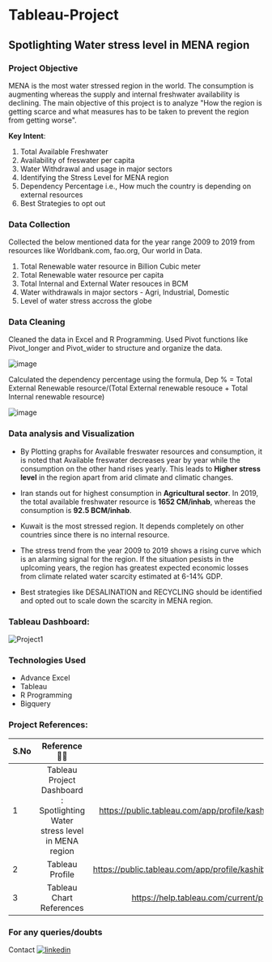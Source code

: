 # Tableau-Project
## Spotlighting Water stress level in MENA region

### Project Objective
MENA is the most water stressed region in the world. The consumption is augmenting whereas the supply and internal freshwater availability is declining. The main objective of this project is to analyze "How the region is getting scarce and what measures has to be taken to prevent the region from getting worse".

**Key Intent**:
1. Total Available Freshwater
2. Availability of freswater per capita
3. Water Withdrawal and usage in major sectors
4. Identifying the Stress Level for MENA region
5. Dependency Percentage i.e., How much the country is depending on external resources
6. Best Strategies to opt out

### Data Collection
Collected the below mentioned data for the year range 2009 to 2019 from resources like Worldbank.com, fao.org, Our world in Data.
1. Total Renewable water resource in Billion Cubic meter 
2. Total Renewable water resource per capita 
3. Total Internal and External Water resouces in BCM
4. Water withdrawals in major sectors - Agri, Industrial, Domestic
5. Level of water stress accross the globe

### Data Cleaning
Cleaned the data in Excel and R Programming. Used Pivot functions like Pivot_longer and Pivot_wider to structure and organize the data. 

![image](https://user-images.githubusercontent.com/125816681/220259226-7d75ba70-c141-48a7-a265-afaa55e6ce09.png)

Calculated the dependency percentage using the formula, Dep % = Total External Renewable resource/(Total External renewable resouce + Total Internal renewable resource)

![image](https://user-images.githubusercontent.com/125816681/220260321-cad12079-ad29-4598-80a6-cdd9597efa38.png)

### Data analysis and Visualization
* By Plotting graphs for Available freswater resources and consumption, it is noted that Available freswater decreases year by year while the consumption on the other hand rises yearly. This leads to **Higher stress level** in the region apart from arid climate and climatic changes.

* Iran stands out for highest consumption in **Agricultural sector**. In 2019, the total available freshwater resource is **1652 CM/inhab**, whereas the consumption is **92.5 BCM/inhab**.

* Kuwait is the most stressed region. It depends completely on other countries since there is no internal resource.

* The stress trend from the year 2009 to 2019 shows a rising curve which is an alarming signal for the region. If the situation pesists in the uplcoming years, the region has greatest expected economic losses from climate related water scarcity estimated at 6-14% GDP.

* Best strategies like DESALINATION and RECYCLING should be identified and opted out to scale down the scarcity in MENA region. 

### Tableau Dashboard:

![Project1](https://user-images.githubusercontent.com/125816681/220265131-69932931-0217-47a9-8663-fd0bb0eb38a4.png)

### Technologies Used
* Advance Excel
* Tableau
* R Programming
* Bigquery

### Project References:

| S.No  | Reference  👨‍💻   | Link 🔗|
| ----- |:-------------:|:-----:|
| 1     | Tableau Project Dashboard : Spotlighting Water stress level in MENA region | https://public.tableau.com/app/profile/kashiba.m/viz/Project1_16732724207260/Dashboard1   |
| 2     | Tableau Profile                                                            | https://public.tableau.com/app/profile/kashiba.m/viz/MyResume_16674001460840/FinalResume  |
| 3     | Tableau Chart References                                                   | https://help.tableau.com/current/pro/desktop/en-us/what_chart_example.htm|

### For any queries/doubts

Contact [![linkedin](https://user-images.githubusercontent.com/125816681/220523838-c20f91f7-3b1e-4a45-b175-5292729cdf3c.png)
](https://www.linkedin.com/in/sulaikashi/)
